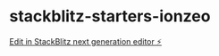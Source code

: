 # stackblitz-starters-ionzeo

[Edit in StackBlitz next generation editor ⚡️](https://stackblitz.com/~/github.com/MichaelBiegluk/stackblitz-starters-ionzeo)